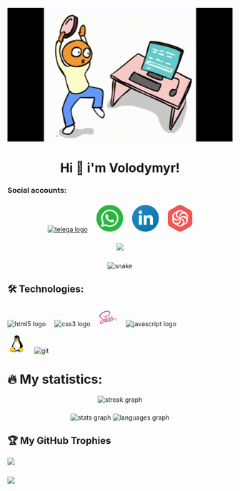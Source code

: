 <br clear="both">

<div align="center">
  <img height="300" width="600" src="https://github.com/Pro100Dever/-/blob/main/Untitled%20video%20-%20Made%20with%20Clipchamp.gif"  />
</div>

###

<h1 align="center">Hi 👋 i'm Volodymyr!</h1>

###

<h3 align="left">Social accounts:</h3>

###

<div align="center">
  <a href="https://t.me/pro100dever" target="_blank"><img src="https://user-images.githubusercontent.com/49933115/139837223-bf23d3a9-4638-4e17-994a-ac8678d5f517.png" height="60"  alt="telega logo"  /></a>
  <img width="12" />
  <a href="https://wa.me/16091938461" target="_blank"><img src="https://github.com/Pro100Dever/Pro100Dever/blob/main/whatsapp-logo-4456.png" height="60"  alt="telega logo"  /><a/>
  <img width="12" />
  <a href="https://www.linkedin.com/in/volodymyr-berestenko-1412b2218/" target="_blank"><img src="https://github.com/Pro100Dever/-/blob/main/linkedin-icon.svg" height="60"  alt="telega logo"  /></a>
  <img width="12" />
  <a href="https://www.codewars.com/users/Pro100easy" target="_blank"><img src="https://github.com/Pro100Dever/-/blob/main/cw-512-12b281b9-f8a8-4512-9050-dcc2a2c7bb89.png" height="60" alt="telega logo"  /></a>
  <!--<img width="12" />
   <a href="https://leetcode.com/u/Pro100Dev/" target="_blank"><img src="https://raw.githubusercontent.com/jdneo/vscode-leetcode/master/resources/LeetCode.png" height="60"  alt="telega logo"  /></a> -->
</div>

###

<div align="center">
  <img src="https://visitcount.itsvg.in/api?id=Pro100Dever&icon=5&color=11" src="https://visitcount.itsvg.in"  />
</div>

###
<!--
<h2 align="left">👩‍💻  About me</h2>

###

<p align="left">I am a beginner Frontend developer. My path in IT began with the Gromcode school, where I completed an intensive course. After the intensive course, there was a year-long gap where I had to move to Germany, study German, take integration courses and find housing. From September 2024 to June 2025, I studied Frontend development on the IT Career Hub courses. At the moment, my training on the course is complete and I am looking for my first job!<br><br> - 📚 Completed Gromcode web development courses!<br>- ⚡️ I am a senior student in the IT Carier Hub Web Development course.</p>

### 
<h3 align="left">📕 Мои статьи</h3>

###
-->
<p align="center">
 <img width="600" src="github-snake.svg" alt="snake"/>
</p>

###

<h2 align="left">🛠 Technologies:</h2>

###

<div align="left">
  <img src="https://cdn.jsdelivr.net/gh/devicons/devicon/icons/html5/html5-original.svg" height="40" alt="html5 logo"  />
  <img width="12" />
  <img src="https://cdn.jsdelivr.net/gh/devicons/devicon/icons/css3/css3-original.svg" height="40" alt="css3 logo"  />
  <img width="12" />
  <img src="https://raw.githubusercontent.com/devicons/devicon/master/icons/sass/sass-original.svg" alt="sass" width="40" height="40" />
  <img width="12" />
  <img src="https://cdn.jsdelivr.net/gh/devicons/devicon/icons/javascript/javascript-original.svg" height="40" alt="javascript logo"  />
  <img width="12" />
  <!-- <img  src="https://raw.githubusercontent.com/devicons/devicon/master/icons/typescript/typescript-original.svg"  alt="typescript"  width="40" height="40" />
  <img width="12" />
  <img src="https://cdn.jsdelivr.net/gh/devicons/devicon/icons/react/react-original.svg" height="40" alt="react logo"  />
  <img width="12" />
  <img src="https://raw.githubusercontent.com/devicons/devicon/master/icons/redux/redux-original.svg"   alt="redux"  width="40"  height="40"/>
  <img width="12" />  -->
  <br>
  <br>
  <img  src="https://raw.githubusercontent.com/devicons/devicon/master/icons/linux/linux-original.svg"  alt="linux" width="40"  height="40"/>
  <img width="12" />
  <img src="https://www.vectorlogo.zone/logos/git-scm/git-scm-icon.svg"  alt="git" width="40" height="40" />
  <!-- <img width="12" />
  <img src="https://cdn.simpleicons.org/webpack/8DD6F9" height="40" alt="webpack logo"  />
  <img width="12" />
  <img src="https://raw.githubusercontent.com/devicons/devicon/master/icons/docker/docker-original-wordmark.svg" alt="docker" width="40" height="40"/> 
  <img width="12" />
  <img  src="https://raw.githubusercontent.com/devicons/devicon/master/icons/mysql/mysql-original-wordmark.svg"  alt="mysql"  width="40" height="40"  />
  <img width="12" />
  <img src="https://raw.githubusercontent.com/devicons/devicon/master/icons/mongodb/mongodb-original-wordmark.svg" alt="mongodb" width="40" height="40"/>
  <img width="12" /> -->
</div>

###

# 🔥 My statistics:
<div align="center">
  <img src="https://github-readme-streak-stats.herokuapp.com/?user=Pro100Dever&theme=tokyonight&hide_border=false" height="220" alt="streak graph"/>
</div>

###

<div align="center">
  
  <img src="https://github-readme-stats.vercel.app/api?username=Pro100Dever&theme=tokyonight&hide_border=false&include_all_commits=true&count_private=true"  height="150" alt="stats graph" />
  <img src="https://github-readme-stats.vercel.app/api/top-langs/?username=Pro100Dever&theme=tokyonight&hide_border=false&include_all_commits=true&count_private=true&layout=compact" height="150" alt="languages graph"  />
</div>

## 🏆 My GitHub Trophies
![](https://github-profile-trophy.vercel.app/?username=Pro100Dever&theme=radical&no-frame=false&no-bg=false&margin-w=4)

###

<img src="https://raw.githubusercontent.com/BrunnerLivio/brunnerlivio/master/images/marquee.svg">

###
<!--
# 📊 GitHub Stats:
![](https://github-readme-stats.vercel.app/api?username=Pro100Dever&theme=tokyonight&hide_border=false&include_all_commits=true&count_private=true)<br/>
![](https://github-readme-streak-stats.herokuapp.com/?user=Pro100Dever&theme=tokyonight&hide_border=false)<br/>
![](https://github-readme-stats.vercel.app/api/top-langs/?username=Pro100Dever&theme=tokyonight&hide_border=false&include_all_commits=true&count_private=true&layout=compact) -->

